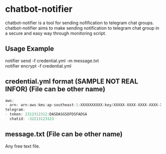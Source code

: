 # chatbot-notifier

chatbot-notifier is a tool for sending nofification to telegram chat groups. <br/>
chatbot-notifier aims to make sending notification to telegram chat group in a secure and easy way through monitoring script.

## Usage Example

notifier send -f credential.yml -m message.txt <br/>
notifier encrypt -f credential.yml

## credential.yml format (SAMPLE NOT REAL INFOR) (File can be other name)

```go
aws:
- arn: arn:aws:kms:ap-southeast-1:XXXXXXXXXX:key/XXXXX-XXXX-XXXX-XXXX-XXXXXXXXXXX
telegram:
- token: 2312312312:DASDASGSDFDSFADSA
  chatid: -32213123123
```

## message.txt (File can be other name)

Any free text file.